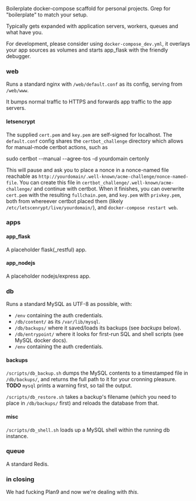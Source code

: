 Boilerplate docker-compose scaffold for personal projects. Grep for "boilerplate" to match your setup.

Typically gets expanded with application servers, workers, queues and what have you.

For development, please consider using `docker-compose_dev.yml`, it overlays your app sources as volumes and starts app_flask with the friendly debugger.

### web

Runs a standard nginx with `/web/default.conf` as its config, serving from `/web/www`.

It bumps normal traffic to HTTPS and forwards app traffic to the app servers.

#### letsencrypt

The supplied `cert.pem` and `key.pem` are self-signed for localhost. The `default.conf` config shares the `certbot_challenge` directory which allows for manual-mode certbot actions, such as

 sudo certbot --manual --agree-tos -d yourdomain certonly

This will pause and ask you to place a nonce in a nonce-named file reachable as `http://yourdomain/.well-known/acme-challenge/nonce-named-file`. You can create this file in `certbot_challenge/.well-known/acme-challenge/` and continue with certbot. When it finishes, you can overwrite `cert.pem` with the resulting `fullchain.pem`, and `key.pem` with `privkey.pem`, both from whereever certbot placed them (likely `/etc/letscenrypt/live/yourdomain/`), and `docker-compose restart web`.

### apps

#### app_flask

A placeholder flask(_restful) app.

#### app_nodejs

A placeholder nodejs/express app.

### db

Runs a standard MySQL as UTF-8 as possible, with:
* `/env` containing the auth credentials.
* `/db/content/` as its `/var/lib/mysql`.
* `/db/backups/` where it saved/loads its backups (see *backups* below).
* `/db/entrypoint/` where it looks for first-run SQL and shell scripts (see MySQL docker docs).
* `/env` containing the auth credentials.

#### backups

`/scripts/db_backup.sh` dumps the MySQL contents to a timestamped file in `/db/backups/`, and returns the full path to it for your cronning pleasure. **TODO** `mysql` prints a warning first, so tail the output.

`/scripts/db_restore.sh` takes a backup's filename (which you need to place in `/db/backups/` first) and reloads the database from that.

#### misc

`/scripts/db_shell.sh` loads up a MySQL shell within the running db instance.

### queue

A standard Redis.

### in closing

We had fucking Plan9 and now we're dealing with _this_.
